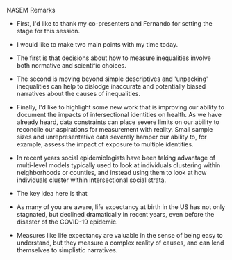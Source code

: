 NASEM Remarks

- First, I'd like to thank my co-presenters and Fernando for setting the stage for this session.

- I would like to make two main points with my time today. 

- The first is that decisions about how to measure inequalities involve both normative and scientific choices. 

- The second is moving beyond simple descriptives and 'unpacking' inequalities can help to dislodge inaccurate and potentially biased narratives about the causes of inequalities. 

- Finally, I'd like to highlight some new work that is improving our ability to document the impacts of intersectional identities on health. As we have already heard, data constraints can place severe limits on our ability to reconcile our aspirations for measurement with reality. Small sample sizes and unrepresentative data severely hamper our ability to, for example, assess the impact of exposure to multiple identities. 

- In recent years social epidemiologists have been taking advantage of multi-level models typically used to look at individuals clustering within neighborhoods or counties, and instead using them to look at how individuals cluster within intersectional social strata. 

- The key idea here is that

- As many of you are aware, life expectancy at birth in the US has not only stagnated, but declined dramatically in recent years, even before the disaster of the COVID-19 epidemic. 

- Measures like life expectancy are valuable in the sense of being easy to understand, but they measure a complex reality of causes, and can lend themselves to simplistic narratives. 